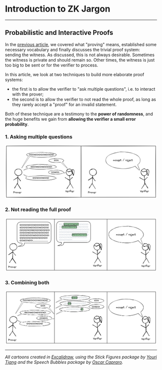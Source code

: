 # Introduction to ZK Jargon

---

## Probabilistic and Interactive Proofs

In the [previous article](./what_is_proving.md), we covered what "proving" means, established some necessary vocabulary and finally discusses the trivial proof system: sending the witness.
As discussed, this is not always desirable.
Sometimes the witness is private and should remain so.
Other times, the witness is just too big to be sent or for the verifier to process.

In this article, we look at two techniques to build more elaborate proof systems: 
- the first is to allow the verifier to "ask multiple questions", i.e. to interact with the prover; 
- the second is to allow the verifier to not read the whole proof, as long as they rarely accept a "proof" for an invalid statement.

Both of these technique are a testimony to the **power of randomness**, and the huge benefits we gain from **allowing the verifier a small error probability**.


### 1. Asking multiple questions

![Interactive proof](../images/interactive_proof.png)

### 2. Not reading the full proof

![Probabilistic proof](../images/pcp.png)

### 3. Combining both

![Interactive oracle proof](../images/iop.png)

---
*All cartoons created in [Excalidraw](https://plus.excalidraw.com), using the Stick Figures package by [Youri Tjang](https://github.com/youritjang) and the Speech Bubbles package by [Oscar Capraro](https://www.grepper.com/app/profile.php?id=44392).*
